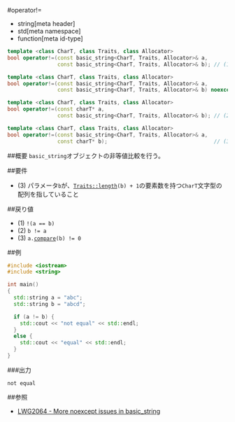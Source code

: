 #operator!=
* string[meta header]
* std[meta namespace]
* function[meta id-type]

```cpp
template <class CharT, class Traits, class Allocator>
bool operator!=(const basic_string<CharT, Traits, Allocator>& a,
                const basic_string<CharT, Traits, Allocator>& b); // (1) C++11

template <class CharT, class Traits, class Allocator>
bool operator!=(const basic_string<CharT, Traits, Allocator>& a,
                const basic_string<CharT, Traits, Allocator>& b) noexcept; // (1) C++14

template <class CharT, class Traits, class Allocator>
bool operator!=(const charT* a,
                const basic_string<CharT, Traits, Allocator>& b); // (2)

template <class CharT, class Traits, class Allocator>
bool operator!=(const basic_string<CharT, Traits, Allocator>& a,
                const charT* b);                                  // (3)
```

##概要
`basic_string`オブジェクトの非等値比較を行う。


##要件
- (3) パラメータ`b`が、[`Traits::length`](/reference/string/char_traits/length.md)`(b) + 1`の要素数を持つ`CharT`文字型の配列を指していること


##戻り値
- (1) `!(a == b)`
- (2) `b != a`
- (3) `a.`[`compare`](./compare.md)`(b) != 0`


##例
```cpp
#include <iostream>
#include <string>

int main()
{
  std::string a = "abc";
  std::string b = "abcd";

  if (a != b) {
    std::cout << "not equal" << std::endl;
  }
  else {
    std::cout << "equal" << std::endl;
  }
}
```

###出力
```
not equal
```

##参照
- [LWG2064 - More noexcept issues in basic_string](http://www.open-std.org/jtc1/sc22/wg21/docs/lwg-defects.html#2064)
